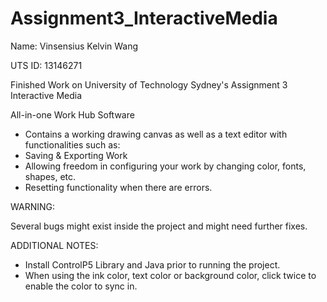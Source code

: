 # Assignment3_InteractiveMedia
Name: Vinsensius Kelvin Wang

UTS ID: 13146271

Finished Work on University of Technology Sydney's Assignment 3 Interactive Media

All-in-one Work Hub Software
- Contains a working drawing canvas as well as a text editor with functionalities such as:
- Saving & Exporting Work
- Allowing freedom in configuring your work by changing color, fonts, shapes, etc.
- Resetting functionality when there are errors.

WARNING:

Several bugs might exist inside the project and might need further fixes.

ADDITIONAL NOTES:
- Install ControlP5 Library and Java prior to running the project.
- When using the ink color, text color or background color, click twice to enable the color to sync in.
